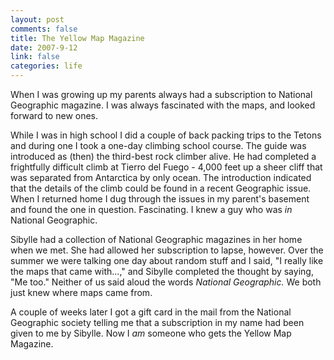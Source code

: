```yaml
--- 
layout: post
comments: false
title: The Yellow Map Magazine
date: 2007-9-12
link: false
categories: life
---
```

When I was growing up my parents always had a subscription to National Geographic magazine.  I was always fascinated with the maps, and looked forward to new ones.

While I was in high school I did a couple of back packing trips to the Tetons and during one I took a one-day climbing school course.  The guide was introduced as (then) the third-best rock climber alive.  He had completed a frightfully difficult climb at Tierro del Fuego - 4,000 feet up a sheer cliff that was separated from Antarctica by only ocean.  The introduction indicated that the details of the climb could be found in a recent Geographic issue.  When I returned home I dug through the issues in my parent's basement and found the one in question.  Fascinating.  I knew a guy who was <i>in</i> National Geographic.

Sibylle had a collection of National Geographic magazines in her home when we met.  She had allowed her subscription to lapse, however.  Over the summer we were talking one day about random stuff and I said, "I really like the maps that came with...," and Sibylle completed the thought by saying, "Me too."  Neither of us said aloud the words <i>National Geographic.</i>  We both just knew where maps came from.

A couple of weeks later I got a gift card in the mail from the National Geographic society telling me that a subscription in my name had been given to me by Sibylle.  Now I <i>am</i> someone who gets the Yellow Map Magazine.


